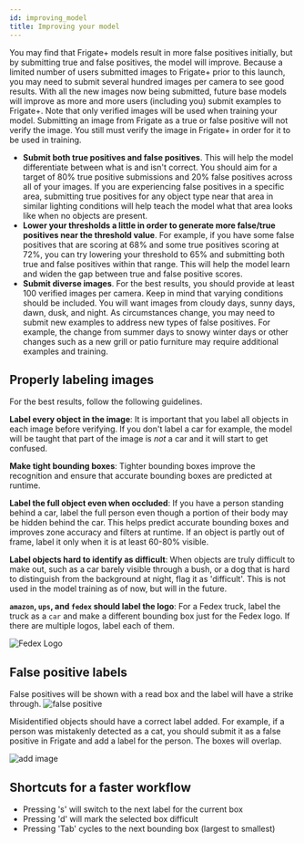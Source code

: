 ```yaml
---
id: improving_model
title: Improving your model
---
```


You may find that Frigate+ models result in more false positives initially, but by submitting true and false positives, the model will improve. Because a limited number of users submitted images to Frigate+ prior to this launch, you may need to submit several hundred images per camera to see good results. With all the new images now being submitted, future base models will improve as more and more users (including you) submit examples to Frigate+. Note that only verified images will be used when training your model. Submitting an image from Frigate as a true or false positive will not verify the image. You still must verify the image in Frigate+ in order for it to be used in training.

- **Submit both true positives and false positives**. This will help the model differentiate between what is and isn't correct. You should aim for a target of 80% true positive submissions and 20% false positives across all of your images. If you are experiencing false positives in a specific area, submitting true positives for any object type near that area in similar lighting conditions will help teach the model what that area looks like when no objects are present.
- **Lower your thresholds a little in order to generate more false/true positives near the threshold value**. For example, if you have some false positives that are scoring at 68% and some true positives scoring at 72%, you can try lowering your threshold to 65% and submitting both true and false positives within that range. This will help the model learn and widen the gap between true and false positive scores.
- **Submit diverse images**. For the best results, you should provide at least 100 verified images per camera. Keep in mind that varying conditions should be included. You will want images from cloudy days, sunny days, dawn, dusk, and night. As circumstances change, you may need to submit new examples to address new types of false positives. For example, the change from summer days to snowy winter days or other changes such as a new grill or patio furniture may require additional examples and training.

## Properly labeling images

For the best results, follow the following guidelines.

**Label every object in the image**: It is important that you label all objects in each image before verifying. If you don't label a car for example, the model will be taught that part of the image is _not_ a car and it will start to get confused.

**Make tight bounding boxes**: Tighter bounding boxes improve the recognition and ensure that accurate bounding boxes are predicted at runtime.

**Label the full object even when occluded**: If you have a person standing behind a car, label the full person even though a portion of their body may be hidden behind the car. This helps predict accurate bounding boxes and improves zone accuracy and filters at runtime. If an object is partly out of frame, label it only when it is at least 60-80% visible.

**Label objects hard to identify as difficult**: When objects are truly difficult to make out, such as a car barely visible through a bush, or a dog that is hard to distinguish from the background at night, flag it as 'difficult'. This is not used in the model training as of now, but will in the future.

**`amazon`, `ups`, and `fedex` should label the logo**: For a Fedex truck, label the truck as a `car` and make a different bounding box just for the Fedex logo. If there are multiple logos, label each of them.

![Fedex Logo](/img/plus/fedex-logo.jpg)

## False positive labels

False positives will be shown with a read box and the label will have a strike through.
![false positive](/img/plus/false-positive.jpg)

Misidentified objects should have a correct label added. For example, if a person was mistakenly detected as a cat, you should submit it as a false positive in Frigate and add a label for the person. The boxes will overlap.

![add image](/img/plus/false-positive-overlap.jpg)

## Shortcuts for a faster workflow

- Pressing 's' will switch to the next label for the current box
- Pressing 'd' will mark the selected box difficult
- Pressing 'Tab' cycles to the next bounding box (largest to smallest)
